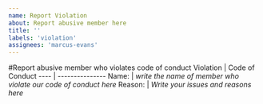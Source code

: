 ```yaml
---
name: Report Violation
about: Report abusive member here
title: ''
labels: 'violation'
assignees: 'marcus-evans'
---
```


#Report abusive member who violates code of conduct
Violation | Code of Conduct
---- | ---------------
Name: | *write the name of member who violate our code of conduct here*
Reason: | *Write your issues and reasons here*
